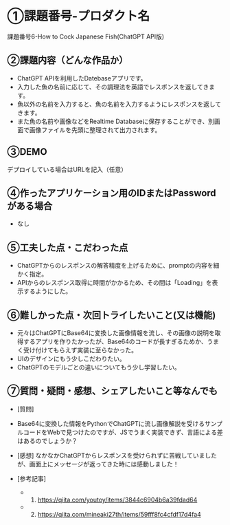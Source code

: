 # ①課題番号-プロダクト名

課題番号6-How to Cock Japanese Fish(ChatGPT API版)

## ②課題内容（どんな作品か）

- ChatGPT APIを利用したDatebaseアプリです。
- 入力した魚の名前に応じて、その調理法を英語でレスポンスを返してきます。
- 魚以外の名前を入力すると、魚の名前を入力するようにレスポンスを返してきます。
- また魚の名前や画像などをRealtime Databaseに保存することができ、別画面で画像ファイルを先頭に整理されて出力されます。

## ③DEMO

デプロイしている場合はURLを記入（任意）

## ④作ったアプリケーション用のIDまたはPasswordがある場合

- なし

## ⑤工夫した点・こだわった点

- ChatGPTからのレスポンスの解答精度を上げるために、promptの内容を細かく指定。
- APIからのレスポンス取得に時間がかかるため、その間は「Loading」を表示するようにした。

## ⑥難しかった点・次回トライしたいこと(又は機能)
- 元々はChatGPTにBase64に変換した画像情報を流し、その画像の説明を取得するアプリを作りたかったが、Base64のコードが長すぎるためか、うまく受け付けてもらえず実装に至らなかった。
- UIのデザインにもう少しこだわりたい。
- ChatGPTのモデルごとの違いについてもう少し学習したい。

## ⑦質問・疑問・感想、シェアしたいこと等なんでも

- [質問]
- Base64に変換した情報をPythonでChatGPTに流し画像解説を受けるサンプルコードをWebで見つけたのですが、JSでうまく実装できず、言語による差はあるのでしょうか？

- [感想]
なかなかChatGPTからレスポンスを受けられずに苦戦していましたが、画面上にメッセージが返ってきた時には感動しました！


- [参考記事]
  - 1. https://qiita.com/youtoy/items/3844c6904b6a39fdad64
  - 2. https://qiita.com/mineaki27th/items/59fff8fc4cfdf17d4fa4
  
